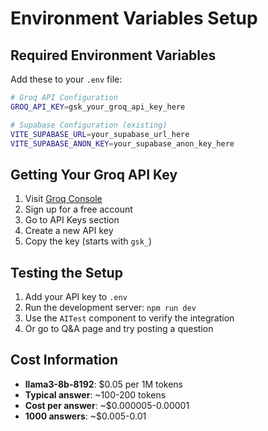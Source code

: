 # Environment Variables Setup

## Required Environment Variables

Add these to your `.env` file:

```bash
# Groq API Configuration
GROQ_API_KEY=gsk_your_groq_api_key_here

# Supabase Configuration (existing)
VITE_SUPABASE_URL=your_supabase_url_here
VITE_SUPABASE_ANON_KEY=your_supabase_anon_key_here
```

## Getting Your Groq API Key

1. Visit [Groq Console](https://console.groq.com/)
2. Sign up for a free account
3. Go to API Keys section
4. Create a new API key
5. Copy the key (starts with `gsk_`)

## Testing the Setup

1. Add your API key to `.env`
2. Run the development server: `npm run dev`
3. Use the `AITest` component to verify the integration
4. Or go to Q&A page and try posting a question

## Cost Information

- **llama3-8b-8192**: $0.05 per 1M tokens
- **Typical answer**: ~100-200 tokens
- **Cost per answer**: ~$0.000005-0.00001
- **1000 answers**: ~$0.005-0.01 